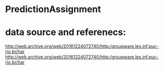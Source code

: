 # PredictionAssignment
# data source and referenecs:
 http://web.archive.org/web/20161224072740/http:/groupware.les.inf.puc-rio.br/har
 http://web.archive.org/web/20161224072740/http:/groupware.les.inf.puc-rio.br/har
